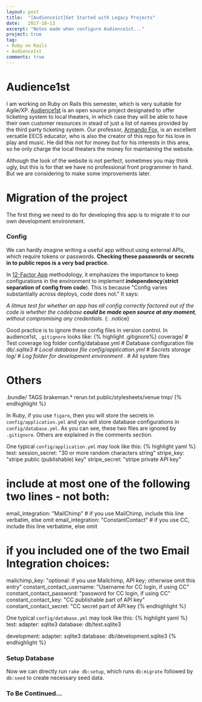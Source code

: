 ```yaml
---
layout: post
title:  "[Audience1st]Get Started with Legacy Projects"
date:   2017-10-13
excerpt: "Notes made when configure Audience1st..."
project: true
tag:
- Ruby on Rails
- Audience1st
comments: true
---	
```


# Audience1st
I am working on Ruby on Rails this semester, which is very suitable for Agile/XP. [Audience1st](https://github.com/WanNJ/audience1st) is an open source project designated to offer ticketing system to local theaters, in which case they will be able to have their own customer resources in stead of just a list of names provided by the third party ticketing system. Our professor, [Armando Fox](http://www.armandofox.com/), is an excellent versatile EECS educator, who is also the creator of this repo for his love in play and music. He did this not for money but for his interests in this area, so he only charge the local theaters the money for maintaining the website.

Although the look of the website is not perfect, sometimes you may think ugly, but this is for that we have no professional front programmer in hand. But we are considering to make some improvements later.

# Migration of the project
The first thing we need to do for developing this app is to migrate it to our own development environment.

### Config
We can hardly imagine writing a useful app without using external APIs, which require tokens or passwords. **Checking these passwords or secrets in to public repos is a very bad practice.**

In [12-Factor App](https://12factor.net) methodology, it emphasizes the importance to keep configurations in the environment to implement **independency**(**strict separation of config from code**). This is because "Config varies substantially across deploys, code does not." It says:

*A litmus test for whether an app has all config correctly factored out of the code is whether the codebase **could be made open source at any moment**, without compromising any credentials.*
{: .notice}

Good practice is to ignore these config files in version control. In audience1st, `.gitignore` looks like:
{% highlight  .gitignore%}
coverage/               # Test coverage log folder
config/database.yml     # Database configuration file
db/*.sqlite3	        # Local database file
config/application.yml  # Secrets storage
log/                    # Log folder for development environment
.*                      # All system files

# Others
.bundle/
TAGS
brakeman.*
rerun.txt
public/stylesheets/venue
tmp/
{% endhighlight %}

In Ruby, if you use `figaro`, then you will store the secrets in `config/application.yml` and you will store database configurations in `config/database.yml`. As you can see, these two files are ignored by `.gitignore`. Others are explained in the comments section.

One typical `config/application.yml` may look like this:
{% highlight yaml %}
test:
session_secret: "30 or more random characters string"
stripe_key: "stripe public (publishable) key"
stripe_secret: "stripe private API key"
# include at most one of the following two lines - not both:
email_integration: "MailChimp"  # if you use MailChimp, include this line verbatim, else omit
email_integration: "ConstantContact" # if you use CC, include this line verbatime, else omit
# if you included one of the two Email Integration choices:
mailchimp_key: "optional: if you use Mailchimp, API key; otherwise omit this entry"
constant_contact_username: "Username for CC login, if using CC"
constant_contact_password: "password for CC login, if using CC"
constant_contact_key: "CC publishable part of API key"
constant_contact_secret: "CC secret part of API key
{% endhighlight %}

One typical `config/database.yml` may look like this:
{% highlight yaml %}
test:
  adapter: sqlite3
  database: db/test.sqlite3

development:
  adapter: sqlite3
  database: db/development.sqlite3
{% endhighlight %}

### Setup Database
Now we can directly run `rake db:setup`, which runs `db:migrate` followed by `db:seed` to create necessary seed data.

### To Be Continued...

